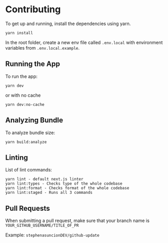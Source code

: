 # Contributing

To get up and running, install the dependencies using yarn.

```
yarn install
```

In the root folder, create a new env file called `.env.local` with environment variables from `.env.local.example`.

## Running the App

To run the app:

```
yarn dev
```

or with no cache

```
yarn dev:no-cache
```

## Analyzing Bundle

To analyze bundle size:

```
yarn build:analyze
```

## Linting

List of lint commands:

```
yarn lint - default next.js linter
yarn lint:types - Checks type of the whole codebase
yarn lint:format - Checks format of the whole codebase
yarn lint:staged - Runs all 3 commands
```

## Pull Requests

When submitting a pull request, make sure that your branch name is `YOUR_GITHUB_USERNAME/TITLE_OF_PR`

Example: `stephenasuncionDEV/github-update`